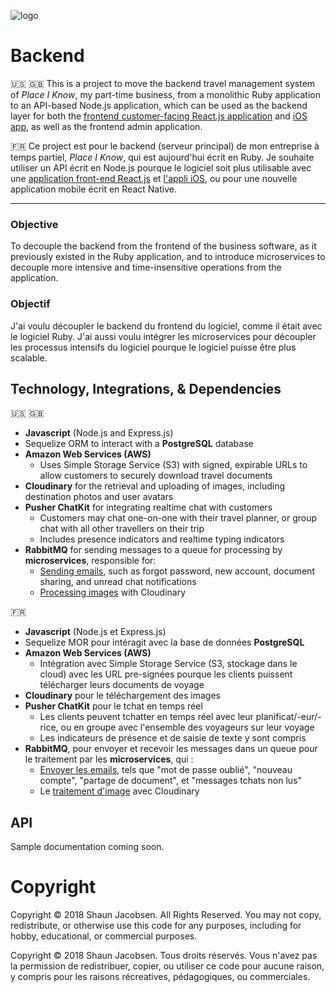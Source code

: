 ![logo](https://res.cloudinary.com/placeiknow/image/upload/c_scale,w_200/v1503588668/logo_shhvcy.png)
# Backend
:us: :uk:
This is a project to move the backend travel management system of _Place I Know_, my part-time business, from a monolithic Ruby application to an API-based Node.js application, which can be used as the backend layer for both the [frontend customer-facing React.js application](https://github.com/shaunjacobsen/place_i_know_frontend_v2) and [iOS app](https://itunes.apple.com/us/app/place-i-know/id1310882149?mt=8), as well as the frontend admin application.

:fr:
Ce project est pour le backend (serveur principal) de mon entreprise à temps partiel, _Place I Know_, qui est aujourd'hui écrit en Ruby. Je souhaite utiliser un API écrit en Node.js pourque le logiciel soit plus utilisable avec une [application front-end React.js](https://github.com/shaunjacobsen/place_i_know_frontend_v2) et [l'appli iOS](https://itunes.apple.com/us/app/place-i-know/id1310882149?mt=8), ou pour une nouvelle application mobile écrit en React Native.

---

### Objective
To decouple the backend from the frontend of the business software, as it previously existed in the Ruby application, and to introduce microservices to decouple more intensive and time-insensitive operations from the application.

### Objectif
J'ai voulu découpler le backend du frontend du logiciel, comme il était avec le logiciel Ruby. J'ai aussi voulu intégrer les microservices pour découpler les processus intensifs du logiciel pourque le logiciel puisse être plus scalable.

## Technology, Integrations, & Dependencies
:us: :uk:
- **Javascript** (Node.js and Express.js)
- Sequelize ORM to interact with a **PostgreSQL** database
- **Amazon Web Services (AWS)**
  - Uses Simple Storage Service (S3) with signed, expirable URLs to allow customers to securely download travel documents
- **Cloudinary** for the retrieval and uploading of images, including destination photos and user avatars
- **Pusher ChatKit** for integrating realtime chat with customers
  - Customers may chat one-on-one with their travel planner, or group chat with all other travellers on their trip
  - Includes presence indicators and realtime typing indicators
- **RabbitMQ** for sending messages to a queue for processing by **microservices**, responsible for:
  - [Sending emails](https://github.com/shaunjacobsen/place_i_know_email_service), such as forgot password, new account, document sharing, and unread chat notifications
  - [Processing images](https://github.com/shaunjacobsen/place_i_know_image_service) with Cloudinary

:fr:
- **Javascript** (Node.js et Express.js)
- Sequelize MOR pour intéragit avec la base de données **PostgreSQL**
- **Amazon Web Services (AWS)**
  - Intégration avec Simple Storage Service (S3, stockage dans le cloud) avec les URL pre-signées pourque les clients puissent télécharger leurs documents de voyage
- **Cloudinary** pour le téléchargement des images
- **Pusher ChatKit** pour le tchat en temps réel
  - Les clients peuvent tchatter en temps réel avec leur planificat/-eur/-rice, ou en groupe avec l'ensemble des voyageurs sur leur voyage
  - Les indicateurs de présence et de saisie de texte y sont compris
- **RabbitMQ**, pour envoyer et recevoir les messages dans un queue pour le traitement par les **microservices**, qui :
  - [Envoyer les emails](https://github.com/shaunjacobsen/place_i_know_email_service), tels que "mot de passe oublié", "nouveau compte", "partage de document", et "messages tchats non lus"
  - Le [traitement d'image](https://github.com/shaunjacobsen/place_i_know_image_service) avec Cloudinary

## API
Sample documentation coming soon.


# Copyright
Copyright © 2018 Shaun Jacobsen. All Rights Reserved.
You may not copy, redistribute, or otherwise use this code for any purposes, including for hobby, educational, or commercial purposes.

Copyright © 2018 Shaun Jacobsen. Tous droits réservés.
Vous n'avez pas la permission de redistribuer, copier, ou utiliser ce code pour aucune raison, y compris pour les raisons récreatives, pédagogiques, ou commerciales.